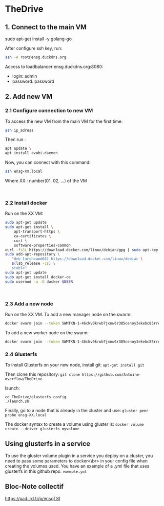 # TheDrive

## 1. Connect to the main VM
sudo apt-get install -y golang-go 

After configure ssh key, run:
```bash
ssh -A root@ensg.duckdns.org
```

Access to loadbalancer ensg.duckdns.org:8080:
- login: admin
- password: password

## 2. Add new VM
### 2.1 Configure connection to new VM

To access the new VM from the main VM for the first time:
```bash
ssh ip_adress
```

Then run :
```bash
apt update \
apt install avahi-daemon
```

Now, you can connect with this command:
```bash
ssh ensg-XX.local
```

Where XX : number(01, 02, ...) of the VM

<br>

### 2.2 Install docker

Run on the XX VM:
```bash
sudo apt-get update
sudo apt-get install \
    apt-transport-https \
    ca-certificates \
    curl \
    software-properties-common
curl -fsSL https://download.docker.com/linux/debian/gpg | sudo apt-key add -
sudo add-apt-repository \
   "deb [arch=amd64] https://download.docker.com/linux/debian \
   $(lsb_release -cs) \
   stable"
sudo apt-get update
sudo apt-get install docker-ce
sudo usermod -a -G docker $USER
```

<br>


### 2.3 Add a new node

Run on the XX VM.
To add a new manager node on the swarm:
```bash
docker swarm join --token SWMTKN-1-46ckv0krwb7jxnw6r385cenoy3ekebc85rrok2l7hxhkl8fw6i-3aml8nboj0z7jk82gnagll62t 192.168.1.54:2377
```

To add a new worker node on the swarm:
```bash
docker swarm join --token SWMTKN-1-46ckv0krwb7jxnw6r385cenoy3ekebc85rrok2l7hxhkl8fw6i-2c7u2mxlrud604znaipi5g4zn 192.168.1.54:2377
```

### 2.4 Glusterfs

To install Glusterfs on your new node, install git:
`apt-get install git`

Then clone this repository:
`git clone https://github.com/Antoine-overflow/TheDrive`

launch:
```
cd TheDrive/glusterfs_config
./launch.sh
```
Finally, go to a node that is already in the cluster and use: 
`gluster peer probe ensg-XX.local`

The docker syntax to create a volume using gluster is:
`docker volume create --driver glusterfs myvolume`

## Using glusterfs in a service

To use the gluster volume plugin in a service you deploy on a cluster, you need to pass some parameters to docker<\br>
in your config file when creating the volumes used. You have an example of a .yml file that uses glusterfs in this github repo:
`exemple.yml`

## Bloc-Note collectif

https://pad.ird.fr/p/ensgTSI
